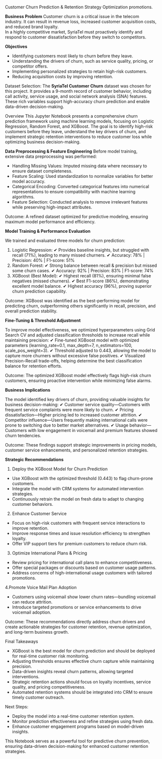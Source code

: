 Customer Churn Prediction & Retention Strategy Optimization
promotions.

**Business Problem**
Customer churn is a critical issue in the telecom industry. It can result in revenue loss, increased customer acquisition costs, and reduced brand loyalty.  
In a highly competitive market, SyriaTel must proactively identify and respond to customer dissatisfaction before they switch to competitors.

**Objectives**
- Identifying customers most likely to churn before they leave.
- Understanding the drivers of churn, such as service quality, pricing, or competitor offers.
- Implementing personalized strategies to retain high-risk customers.
- Reducing acquisition costs by improving retention.


Dataset Selection:
The **SyriaTel Customer Churn** dataset was chosen for this project. It provides a 9-month record of customer behavior, including call activity, service usage, and social network analysis (SNA) features. These rich variables support high-accuracy churn prediction and enable data-driven decision-making.

Overview
This Jupyter Notebook presents a comprehensive churn prediction framework using machine learning models, focusing on Logistic Regression, Random Forest, and XGBoost. The goal is to identify high-risk customers before they leave, understand the key drivers of churn, and implement strategic retention interventions to reduce customer loss while optimizing business decision-making.

**Data Preprocessing & Feature Engineering**
Before model training, extensive data preprocessing was performed:
- Handling Missing Values: Imputed missing data where necessary to ensure dataset completeness.
- Feature Scaling: Used standardization to normalize variables for better model accuracy.
- Categorical Encoding: Converted categorical features into numerical representations to ensure compatibility with machine learning algorithms.
- Feature Selection: Conducted analysis to remove irrelevant features while preserving high-impact attributes.

Outcome: A refined dataset optimized for predictive modeling, ensuring maximum model performance and efficiency.

**Model Training & Performance Evaluation**

We trained and evaluated three models for churn prediction:
1. Logistic Regression:
✔ Provides baseline insights, but struggled with recall (71%), leading to many missed churners.
✔ Accuracy: 78% | Precision: 40% | F1-score: 51%
2. Random Forest:
✔ Strong balance between recall & precision but missed some churn cases.
✔ Accuracy: 92% | Precision: 83% | F1-score: 74%
3. XGBoost (Best Model):
✔ Highest recall (81%), ensuring minimal false negatives (missed churners).
✔ Best F1-score (86%), demonstrating excellent model balance.
✔ Highest accuracy (96%), proving superior churn prediction capability.

Outcome: XGBoost was identified as the best-performing model for predicting churn, outperforming others significantly in recall, precision, and overall prediction stability.

**Fine-Tuning & Threshold Adjustment**

To improve model effectiveness, we optimized hyperparameters using Grid Search CV and adjusted classification thresholds to increase recall while maintaining precision:
✔ Fine-tuned XGBoost model with optimized parameters (learning_rate=0.1, max_depth=7, n_estimators=100, scale_pos_weight=3).
✔ Threshold adjusted to 0.443, allowing the model to capture more churners without excessive false positives.
✔ Visualized Precision-Recall trade-offs, helping determine the best classification balance for retention efforts.

Outcome: The optimized XGBoost model effectively flags high-risk churn customers, ensuring proactive intervention while minimizing false alarms.

**Business Implications**

The model identified key drivers of churn, providing valuable insights for business decision-making:
✔ Customer service quality—Customers with frequent service complaints were more likely to churn.
✔ Pricing dissatisfaction—Higher pricing led to increased customer attrition.
✔ Competitor influence—Users frequently making international calls were prone to switching due to better market alternatives.
✔ Usage behavior—Customers with low engagement in voicemail and premium features showed churn tendencies.

Outcome: These findings support strategic improvements in pricing models, customer service enhancements, and personalized retention strategies.

**Strategic Recommendations**
1. Deploy the XGBoost Model for Churn Prediction
- Use XGBoost with the optimized threshold (0.443) to flag churn-prone customers.
- Integrate the model with CRM systems for automated intervention strategies.
- Continuously retrain the model on fresh data to adapt to changing customer behaviors.

2. Enhance Customer Service
- Focus on high-risk customers with frequent service interactions to improve retention.
- Improve response times and issue resolution efficiency to strengthen loyalty.
- Offer VIP support tiers for premium customers to reduce churn risk.

3. Optimize International Plans & Pricing
- Review pricing for international call plans to enhance competitiveness.
- Offer special packages or discounts based on customer usage patterns.
- Address concerns of high-international usage customers with tailored promotions.

4.Promote Voice Mail Plan Adoption
- Customers using voicemail show lower churn rates—bundling voicemail can reduce attrition.
- Introduce targeted promotions or service enhancements to drive voicemail adoption.

Outcome: These recommendations directly address churn drivers and create actionable strategies for customer retention, revenue optimization, and long-term business growth.

Final Takeaways
- XGBoost is the best model for churn prediction and should be deployed for real-time customer risk monitoring.
- Adjusting thresholds ensures effective churn capture while maintaining precision.
- Data-driven insights reveal churn patterns, allowing targeted interventions.
- Strategic retention actions should focus on loyalty incentives, service quality, and pricing competitiveness.
- Automated retention systems should be integrated into CRM to ensure timely customer outreach.

Next Steps:
- Deploy the model into a real-time customer retention system.
- Monitor prediction effectiveness and refine strategies using fresh data.
- Enhance customer engagement programs based on model-driven insights.

This Notebook serves as a powerful tool for predictive churn prevention, ensuring data-driven decision-making for enhanced customer retention strategies.
